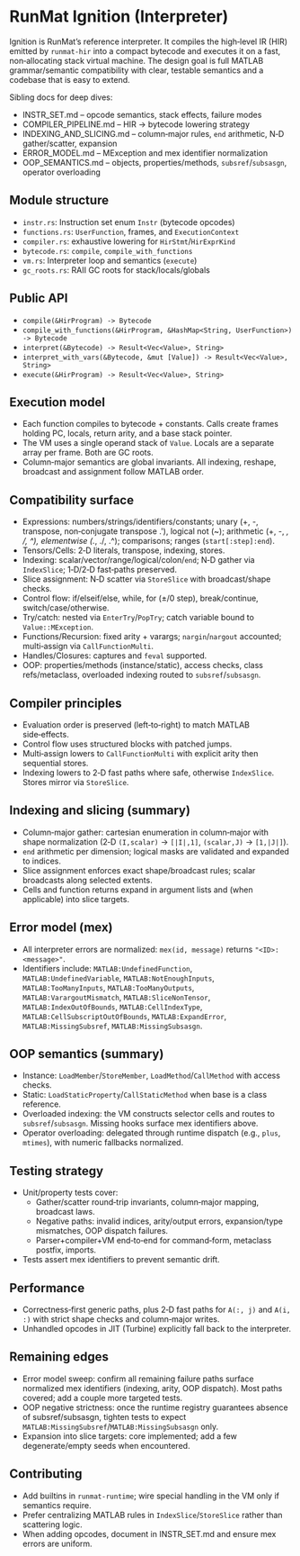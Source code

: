 # RunMat Ignition (Interpreter)

Ignition is RunMat’s reference interpreter. It compiles the high‑level IR (HIR) emitted by `runmat-hir` into a compact bytecode and executes it on a fast, non‑allocating stack virtual machine. The design goal is full MATLAB grammar/semantic compatibility with clear, testable semantics and a codebase that is easy to extend.

Sibling docs for deep dives:
- INSTR_SET.md – opcode semantics, stack effects, failure modes
- COMPILER_PIPELINE.md – HIR → bytecode lowering strategy
- INDEXING_AND_SLICING.md – column‑major rules, `end` arithmetic, N‑D gather/scatter, expansion
- ERROR_MODEL.md – MException and mex identifier normalization
- OOP_SEMANTICS.md – objects, properties/methods, `subsref`/`subsasgn`, operator overloading

## Module structure
- `instr.rs`: Instruction set enum `Instr` (bytecode opcodes)
- `functions.rs`: `UserFunction`, frames, and `ExecutionContext`
- `compiler.rs`: exhaustive lowering for `HirStmt`/`HirExprKind`
- `bytecode.rs`: `compile`, `compile_with_functions`
- `vm.rs`: Interpreter loop and semantics (`execute`)
- `gc_roots.rs`: RAII GC roots for stack/locals/globals

## Public API
- `compile(&HirProgram) -> Bytecode`
- `compile_with_functions(&HirProgram, &HashMap<String, UserFunction>) -> Bytecode`
- `interpret(&Bytecode) -> Result<Vec<Value>, String>`
- `interpret_with_vars(&Bytecode, &mut [Value]) -> Result<Vec<Value>, String>`
- `execute(&HirProgram) -> Result<Vec<Value>, String>`

## Execution model
- Each function compiles to bytecode + constants. Calls create frames holding PC, locals, return arity, and a base stack pointer.
- The VM uses a single operand stack of `Value`. Locals are a separate array per frame. Both are GC roots.
- Column‑major semantics are global invariants. All indexing, reshape, broadcast and assignment follow MATLAB order.

## Compatibility surface
- Expressions: numbers/strings/identifiers/constants; unary (+, -, transpose, non‑conjugate transpose .'), logical not (~); arithmetic (+, -, *, /, ^), elementwise (.*, ./, .^); comparisons; ranges (`start[:step]:end`).
- Tensors/Cells: 2‑D literals, transpose, indexing, stores.
- Indexing: scalar/vector/range/logical/colon/`end`; N‑D gather via `IndexSlice`; 1‑D/2‑D fast‑paths preserved.
- Slice assignment: N‑D scatter via `StoreSlice` with broadcast/shape checks.
- Control flow: if/elseif/else, while, for (±/0 step), break/continue, switch/case/otherwise.
- Try/catch: nested via `EnterTry`/`PopTry`; catch variable bound to `Value::MException`.
- Functions/Recursion: fixed arity + varargs; `nargin`/`nargout` accounted; multi‑assign via `CallFunctionMulti`.
- Handles/Closures: captures and `feval` supported.
- OOP: properties/methods (instance/static), access checks, class refs/metaclass, overloaded indexing routed to `subsref`/`subsasgn`.

## Compiler principles
- Evaluation order is preserved (left‑to‑right) to match MATLAB side‑effects.
- Control flow uses structured blocks with patched jumps.
- Multi‑assign lowers to `CallFunctionMulti` with explicit arity then sequential stores.
- Indexing lowers to 2‑D fast paths where safe, otherwise `IndexSlice`. Stores mirror via `StoreSlice`.

## Indexing and slicing (summary)
- Column‑major gather: cartesian enumeration in column‑major with shape normalization (2‑D `(I,scalar)` → `[|I|,1]`, `(scalar,J)` → `[1,|J|]`).
- `end` arithmetic per dimension; logical masks are validated and expanded to indices.
- Slice assignment enforces exact shape/broadcast rules; scalar broadcasts along selected extents.
- Cells and function returns expand in argument lists and (when applicable) into slice targets.

## Error model (mex)
- All interpreter errors are normalized: `mex(id, message)` returns `"<ID>: <message>"`.
- Identifiers include: `MATLAB:UndefinedFunction`, `MATLAB:UndefinedVariable`, `MATLAB:NotEnoughInputs`, `MATLAB:TooManyInputs`, `MATLAB:TooManyOutputs`, `MATLAB:VarargoutMismatch`, `MATLAB:SliceNonTensor`, `MATLAB:IndexOutOfBounds`, `MATLAB:CellIndexType`, `MATLAB:CellSubscriptOutOfBounds`, `MATLAB:ExpandError`, `MATLAB:MissingSubsref`, `MATLAB:MissingSubsasgn`.

## OOP semantics (summary)
- Instance: `LoadMember`/`StoreMember`, `LoadMethod`/`CallMethod` with access checks.
- Static: `LoadStaticProperty`/`CallStaticMethod` when base is a class reference.
- Overloaded indexing: the VM constructs selector cells and routes to `subsref`/`subsasgn`. Missing hooks surface mex identifiers above.
- Operator overloading: delegated through runtime dispatch (e.g., `plus`, `mtimes`), with numeric fallbacks normalized.

## Testing strategy
- Unit/property tests cover:
  - Gather/scatter round‑trip invariants, column‑major mapping, broadcast laws.
  - Negative paths: invalid indices, arity/output errors, expansion/type mismatches, OOP dispatch failures.
  - Parser+compiler+VM end‑to‑end for command‑form, metaclass postfix, imports.
- Tests assert mex identifiers to prevent semantic drift.

## Performance
- Correctness‑first generic paths, plus 2‑D fast paths for `A(:, j)` and `A(i, :)` with strict shape checks and column‑major writes.
- Unhandled opcodes in JIT (Turbine) explicitly fall back to the interpreter.

## Remaining edges

- Error model sweep: confirm all remaining failure paths surface normalized mex identifiers (indexing, arity, OOP dispatch). Most paths covered; add a couple more targeted tests.
- OOP negative strictness: once the runtime registry guarantees absence of subsref/subsasgn, tighten tests to expect `MATLAB:MissingSubsref`/`MATLAB:MissingSubsasgn` only.
- Expansion into slice targets: core implemented; add a few degenerate/empty seeds when encountered.

## Contributing
- Add builtins in `runmat-runtime`; wire special handling in the VM only if semantics require.
- Prefer centralizing MATLAB rules in `IndexSlice`/`StoreSlice` rather than scattering logic.
- When adding opcodes, document in INSTR_SET.md and ensure mex errors are uniform.
